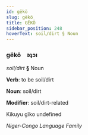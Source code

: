 ```yaml
---
id: gëkö
slug: gëkö
title: GËKÖ
sidebar_position: 248
hoverText: soil/dirt § Noun
---
```


### gëkö&emsp;<span kind="abugida">ꜿʇɔı</span>

*soil/dirt* **§** Noun

**Verb**: to be soil/dirt

**Noun**: soil/dirt

**Modifier**: soil/dirt-related

Kikuyu gĩko undefined

*Niger-Congo Language Family*